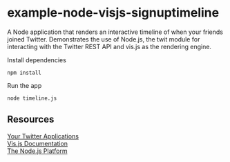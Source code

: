 example-node-visjs-signuptimeline
=================================

A Node application that renders an interactive timeline of when your friends joined Twitter.  Demonstrates the use of Node.js, the twit module for interacting with the Twitter REST API and vis.js as the rendering engine.

Install dependencies

    npm install
  
Run the app

    node timeline.js
    
Resources
---------
<a href="https://apps.twitter.com/">Your Twitter Applications</a><br />
<a href="http://visjs.org/">Vis.js Documentation</a><br />
<a href="http://nodejs.org/">The Node.js Platform</a>

